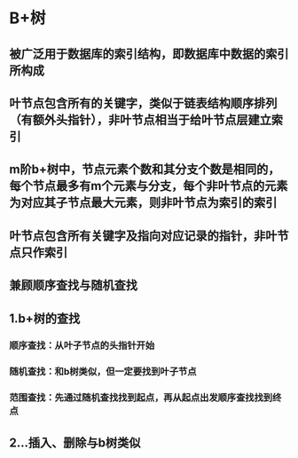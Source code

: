 # B+树
## 被广泛用于数据库的索引结构，即数据库中数据的索引所构成
## 叶节点包含所有的关键字，类似于链表结构顺序排列（有额外头指针），非叶节点相当于给叶节点层建立索引
## m阶b+树中，节点元素个数和其分支个数是相同的，每个节点最多有m个元素与分支，每个非叶节点的元素为对应其子节点最大元素，则非叶节点为索引的索引
## 叶节点包含所有关键字及指向对应记录的指针，非叶节点只作索引
## 兼顾顺序查找与随机查找
## 1.b+树的查找 
### 顺序查找：从叶子节点的头指针开始
### 随机查找：和b树类似，但一定要找到叶子节点
### 范围查找：先通过随机查找找到起点，再从起点出发顺序查找找到终点
## 2...插入、删除与b树类似
<!--stackedit_data:
eyJoaXN0b3J5IjpbNzg2OTgxMzYzLDEzMjAwMDg4NzNdfQ==
-->